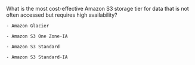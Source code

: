 What is the most cost-effective Amazon S3 storage tier for data that is not often accessed but requires high availability?

    - Amazon Glacier
    
    - Amazon S3 One Zone-IA

    - Amazon S3 Standard

    - Amazon S3 Standard-IA